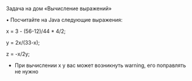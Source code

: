 Задача на дом «Вычисление выражений»

• Посчитайте на Java следующие выражения:

x = 3 - (56-12)/44 * 4/2;

y = 2x/(33-x);

z = -x/2y;

* При вычислении x у вас может возникнуть warning, его
поправлять не нужно